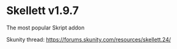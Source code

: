 # Skellett v1.9.7

The most popular Skript addon

Skunity thread: https://forums.skunity.com/resources/skellett.24/
